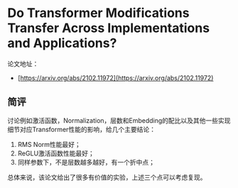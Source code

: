 # Do Transformer Modifications Transfer Across Implementations and Applications?

论文地址：

- [https://arxiv.org/abs/2102.11972](https://arxiv.org/abs/2102.11972)



## 简评

讨论例如激活函数，Normalization，层数和Embedding的配比以及其他一些实现细节对应Transformer性能的影响，给几个主要结论：

1. RMS Norm性能最好；
2. ReGLU激活函数性能最好；
3. 同样参数下，不是层数越多越好，有一个折中点；

总体来说，该论文给出了很多有价值的实验，上述三个点可以考虑复现。

